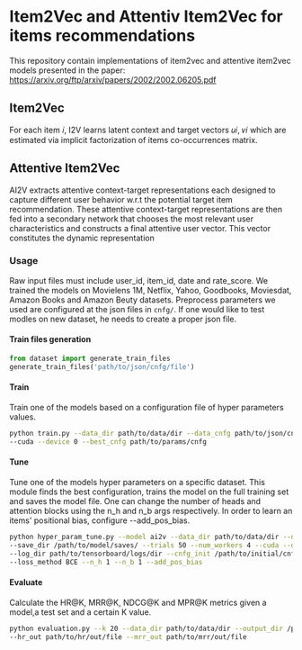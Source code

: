 # Item2Vec and Attentiv Item2Vec for items recommendations

This repository contain implementations of item2vec and attentive item2vec models presented in the paper:
https://arxiv.org/ftp/arxiv/papers/2002/2002.06205.pdf

## Item2Vec
For each item 𝑖, I2V learns latent context and target vectors 𝑢𝑖, 𝑣𝑖 which are estimated via implicit 
factorization of items co-occurrences matrix.

## Attentive Item2Vec
AI2V extracts attentive context-target representations each
designed to capture different user behavior w.r.t the potential
target item recommendation. These attentive context-target
representations are then fed into a secondary network that
chooses the most relevant user characteristics and constructs
a final attentive user vector. This vector constitutes the
dynamic representation 

### Usage
Raw input files must include user_id, item_id, date and rate_score. We trained the models on Movielens 1M,
Netflix, Yahoo, Goodbooks, Moviesdat, Amazon Books and Amazon Beuty datasets. Preprocess parameters we used are
configured at the json files in ```cnfg/```. If one would like to test modles on new dataset, he needs to create
a proper json file.
#### Train files generation
```python
from dataset import generate_train_files
generate_train_files('path/to/json/cnfg/file')
```
#### Train
Train one of the models based on a configuration file of hyper parameters values.
```bash
python train.py --data_dir path/to/data/dir --data_cnfg path/to/json/cnfg --save_dir /path/to/model/saves/ \
--cuda --device 0 --best_cnfg path/to/params/cnfg

```
#### Tune
Tune one of the models hyper parameters on a specific dataset. This module finds the best configuration,
trains the model on the full training set and saves the model file.
One can change the number of heads and attention blocks using the n_h and n_b args respectively. In order
to learn an items' positional bias, configure --add_pos_bias. 
```bash
python hyper_param_tune.py --model ai2v --data_dir path/to/data/dir --data_cnfg path/to/json/cnfg \
--save_dir /path/to/model/saves/ --trials 50 --num_workers 4 --cuda --device 0  \
--log_dir path/to/tensorboard/logs/dir --cnfg_init /path/to/initial/cnfg --cnfg_out path/to/best/cnfg/save \
--loss_method BCE --n_h 1 --n_b 1 --add_pos_bias
```
#### Evaluate
Calculate the HR@K, MRR@K, NDCG@K and MPR@K metrics given a model,a test set and a certain K value.
```bash
python evaluation.py --k 20 --data_dir path/to/data/dir --output_dir /path/to/model/saves/ \
--hr_out path/to/hr/out/file --mrr_out path/to/mrr/out/file
```